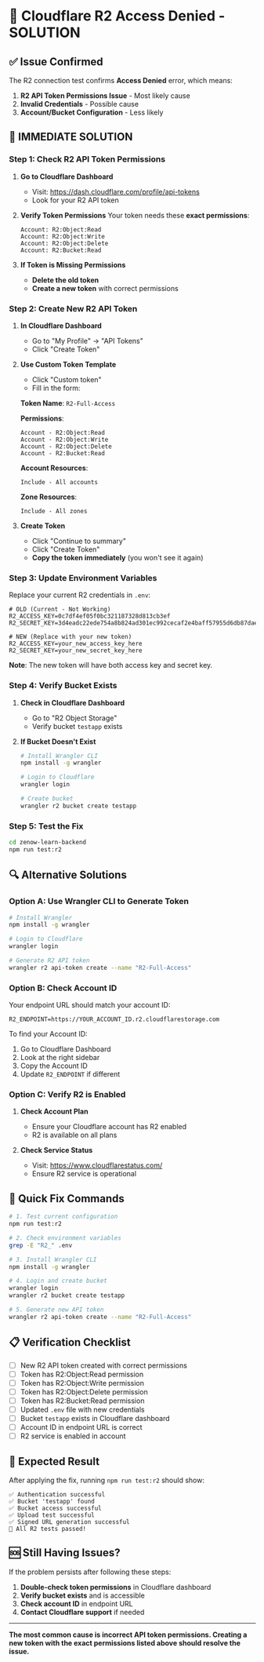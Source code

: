 # 🚨 Cloudflare R2 Access Denied - SOLUTION

## ✅ Issue Confirmed
The R2 connection test confirms **Access Denied** error, which means:

1. **R2 API Token Permissions Issue** - Most likely cause
2. **Invalid Credentials** - Possible cause  
3. **Account/Bucket Configuration** - Less likely

## 🔧 IMMEDIATE SOLUTION

### Step 1: Check R2 API Token Permissions

1. **Go to Cloudflare Dashboard**
   - Visit: https://dash.cloudflare.com/profile/api-tokens
   - Look for your R2 API token

2. **Verify Token Permissions**
   Your token needs these **exact permissions**:
   ```
   Account: R2:Object:Read
   Account: R2:Object:Write  
   Account: R2:Object:Delete
   Account: R2:Bucket:Read
   ```

3. **If Token is Missing Permissions**
   - **Delete the old token**
   - **Create a new token** with correct permissions

### Step 2: Create New R2 API Token

1. **In Cloudflare Dashboard**
   - Go to "My Profile" → "API Tokens"
   - Click "Create Token"

2. **Use Custom Token Template**
   - Click "Custom token"
   - Fill in the form:

   **Token Name**: `R2-Full-Access`
   
   **Permissions**:
   ```
   Account - R2:Object:Read
   Account - R2:Object:Write
   Account - R2:Object:Delete
   Account - R2:Bucket:Read
   ```

   **Account Resources**:
   ```
   Include - All accounts
   ```

   **Zone Resources**:
   ```
   Include - All zones
   ```

3. **Create Token**
   - Click "Continue to summary"
   - Click "Create Token"
   - **Copy the token immediately** (you won't see it again)

### Step 3: Update Environment Variables

Replace your current R2 credentials in `.env`:

```env
# OLD (Current - Not Working)
R2_ACCESS_KEY=0c7df4ef05f0bc321187328d813cb3ef
R2_SECRET_KEY=3d4eadc22ede754a8b824ad301ec992cecaf2e4baff57955d6db87dae893d019

# NEW (Replace with your new token)
R2_ACCESS_KEY=your_new_access_key_here
R2_SECRET_KEY=your_new_secret_key_here
```

**Note**: The new token will have both access key and secret key.

### Step 4: Verify Bucket Exists

1. **Check in Cloudflare Dashboard**
   - Go to "R2 Object Storage"
   - Verify bucket `testapp` exists

2. **If Bucket Doesn't Exist**
   ```bash
   # Install Wrangler CLI
   npm install -g wrangler
   
   # Login to Cloudflare
   wrangler login
   
   # Create bucket
   wrangler r2 bucket create testapp
   ```

### Step 5: Test the Fix

```bash
cd zenow-learn-backend
npm run test:r2
```

## 🔍 Alternative Solutions

### Option A: Use Wrangler CLI to Generate Token

```bash
# Install Wrangler
npm install -g wrangler

# Login to Cloudflare
wrangler login

# Generate R2 API token
wrangler r2 api-token create --name "R2-Full-Access"
```

### Option B: Check Account ID

Your endpoint URL should match your account ID:
```env
R2_ENDPOINT=https://YOUR_ACCOUNT_ID.r2.cloudflarestorage.com
```

To find your Account ID:
1. Go to Cloudflare Dashboard
2. Look at the right sidebar
3. Copy the Account ID
4. Update `R2_ENDPOINT` if different

### Option C: Verify R2 is Enabled

1. **Check Account Plan**
   - Ensure your Cloudflare account has R2 enabled
   - R2 is available on all plans

2. **Check Service Status**
   - Visit: https://www.cloudflarestatus.com/
   - Ensure R2 service is operational

## 🚀 Quick Fix Commands

```bash
# 1. Test current configuration
npm run test:r2

# 2. Check environment variables
grep -E "R2_" .env

# 3. Install Wrangler CLI
npm install -g wrangler

# 4. Login and create bucket
wrangler login
wrangler r2 bucket create testapp

# 5. Generate new API token
wrangler r2 api-token create --name "R2-Full-Access"
```

## 📋 Verification Checklist

- [ ] New R2 API token created with correct permissions
- [ ] Token has R2:Object:Read permission
- [ ] Token has R2:Object:Write permission  
- [ ] Token has R2:Object:Delete permission
- [ ] Token has R2:Bucket:Read permission
- [ ] Updated `.env` file with new credentials
- [ ] Bucket `testapp` exists in Cloudflare dashboard
- [ ] Account ID in endpoint URL is correct
- [ ] R2 service is enabled in account

## 🎯 Expected Result

After applying the fix, running `npm run test:r2` should show:

```
✅ Authentication successful
✅ Bucket 'testapp' found
✅ Bucket access successful
✅ Upload test successful
✅ Signed URL generation successful
🎉 All R2 tests passed!
```

## 🆘 Still Having Issues?

If the problem persists after following these steps:

1. **Double-check token permissions** in Cloudflare dashboard
2. **Verify bucket exists** and is accessible
3. **Check account ID** in endpoint URL
4. **Contact Cloudflare support** if needed

---

**The most common cause is incorrect API token permissions. Creating a new token with the exact permissions listed above should resolve the issue.**
